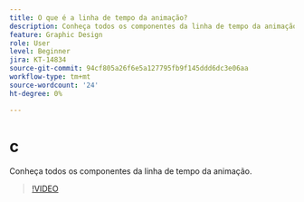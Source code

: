 ```yaml
---
title: O que é a linha de tempo da animação?
description: Conheça todos os componentes da linha de tempo da animação
feature: Graphic Design
role: User
level: Beginner
jira: KT-14834
source-git-commit: 94cf805a26f6e5a127795fb9f145ddd6dc3e06aa
workflow-type: tm+mt
source-wordcount: '24'
ht-degree: 0%

---
```


# c

Conheça todos os componentes da linha de tempo da animação.

>[!VIDEO](https://video.tv.adobe.com/v/3426978?quality=12&learn=on&hidetitle=true)
